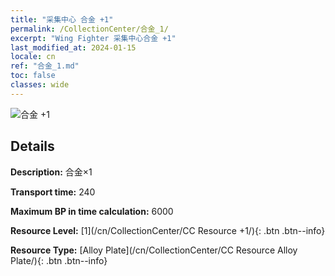 ```yaml
---
title: "采集中心 合金 +1"
permalink: /CollectionCenter/合金_1/
excerpt: "Wing Fighter 采集中心合金 +1"
last_modified_at: 2024-01-15
locale: cn
ref: "合金_1.md"
toc: false
classes: wide
---
```



![合金 +1](/images/cc/CC_Alloy_Plate_1.png)

## Details

  **Description:** 合金×1

  **Transport time:** 240

  **Maximum BP in time calculation:** 6000

  **Resource Level:** [1](/cn/CollectionCenter/CC Resource +1/){: .btn .btn--info}

  **Resource Type:** [Alloy Plate](/cn/CollectionCenter/CC Resource Alloy Plate/){: .btn .btn--info}

